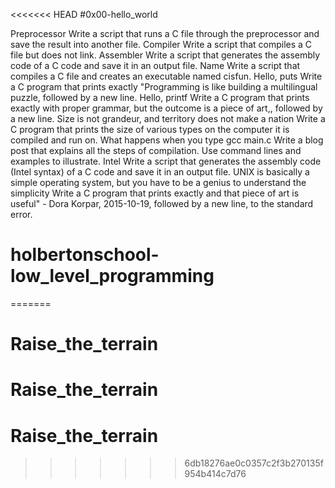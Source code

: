 <<<<<<< HEAD
#0x00-hello_world

Preprocessor
Write a script that runs a C file through the preprocessor and save the result into another file.
Compiler
Write a script that compiles a C file but does not link.
Assembler
Write a script that generates the assembly code of a C code and save it in an output file.
Name
Write a script that compiles a C file and creates an executable named cisfun.
Hello, puts
Write a C program that prints exactly "Programming is like building a multilingual puzzle, followed by a new line.
Hello, printf
Write a C program that prints exactly with proper grammar, but the outcome is a piece of art,, followed by a new line.
Size is not grandeur, and territory does not make a nation
Write a C program that prints the size of various types on the computer it is compiled and run on.
What happens when you type gcc main.c
Write a blog post that explains all the steps of compilation. Use command lines and examples to illustrate.
Intel
Write a script that generates the assembly code (Intel syntax) of a C code and save it in an output file.
UNIX is basically a simple operating system, but you have to be a genius to understand the simplicity
Write a C program that prints exactly and that piece of art is useful" - Dora Korpar, 2015-10-19, followed by a new line, to the standard error.

# holbertonschool-low_level_programming
=======
# Raise_the_terrain

# Raise_the_terrain
# Raise_the_terrain
>>>>>>> 6db18276ae0c0357c2f3b270135f954b414c7d76
